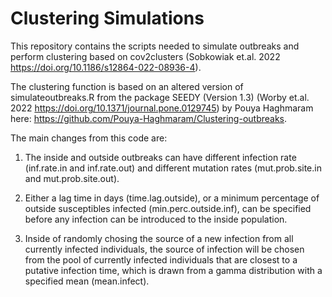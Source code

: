 # Clustering Simulations

This repository contains the scripts needed to simulate outbreaks and perform clustering based on cov2clusters (Sobkowiak et.al. 2022 https://doi.org/10.1186/s12864-022-08936-4).

The clustering function is based on an altered version of simulateoutbreaks.R from the package SEEDY (Version 1.3) (Worby et.al. 2022 https://doi.org/10.1371/journal.pone.0129745) by Pouya Haghmaram here: https://github.com/Pouya-Haghmaram/Clustering-outbreaks.

The main changes from this code are:

1. The inside and outside outbreaks can have different infection rate (inf.rate.in and inf.rate.out) and different mutation rates (mut.prob.site.in and mut.prob.site.out).

2. Either a lag time in days (time.lag.outside), or a minimum percentage of outside susceptibles infected (min.perc.outside.inf), can be specified before any infection can be introduced to the inside population.

3. Inside of randomly chosing the source of a new infection from all currently infected individuals, the source of infection will be chosen from the pool of currently infected individuals that are closest to a putative infection time, which is drawn from a gamma distribution with a specified mean (mean.infect).




